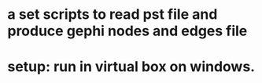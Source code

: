# a set scripts to read pst file and produce gephi nodes and edges file
#
# setup: run in virtual box on windows.
#
